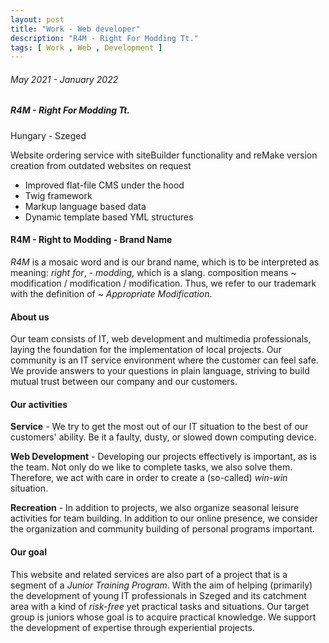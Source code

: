 ```yaml
---
layout: post
title: "Work - Web developer"
description: "R4M - Right For Modding Tt."
tags: [ Work , Web , Development ]
---
```


###### May 2021 - January 2022

##### R4M - Right For Modding Tt.

Hungary - Szeged

Website ordering service with siteBuilder functionality and reMake version creation from outdated websites on request

- Improved flat-file CMS under the hood
- Twig framework
- Markup language based data
- Dynamic template based YML structures

#### **R4M - Right to Modding - Brand Name**
*R4M* is a mosaic word and is our brand name, which is to be interpreted as meaning: *right for*, - *modding*, which is a slang. composition means ~ modification / modification / modification. Thus, we refer to our trademark with the definition of ~ *Appropriate Modification*.

#### **About us**
Our team consists of IT, web development and multimedia professionals, laying the foundation for the implementation of local projects. Our community is an IT service environment where the customer can feel safe. We provide answers to your questions in plain language, striving to build mutual trust between our company and our customers.

#### **Our activities**
**Service** - We try to get the most out of our IT situation to the best of our customers' ability. Be it a faulty, dusty, or slowed down computing device.

**Web Development** -
Developing our projects effectively is important, as is the team. Not only do we like to complete tasks, we also solve them. Therefore, we act with care in order to create a (so-called) *win-win* situation.

**Recreation** -
In addition to projects, we also organize seasonal leisure activities for team building. In addition to our online presence, we consider the organization and community building of personal programs important.

#### **Our goal**
This website and related services are also part of a project that is a segment of a *Junior Training Program*. With the aim of helping (primarily) the development of young IT professionals in Szeged and its catchment area with a kind of *risk-free* yet practical tasks and situations. Our target group is juniors whose goal is to acquire practical knowledge. We support the development of expertise through experiential projects.